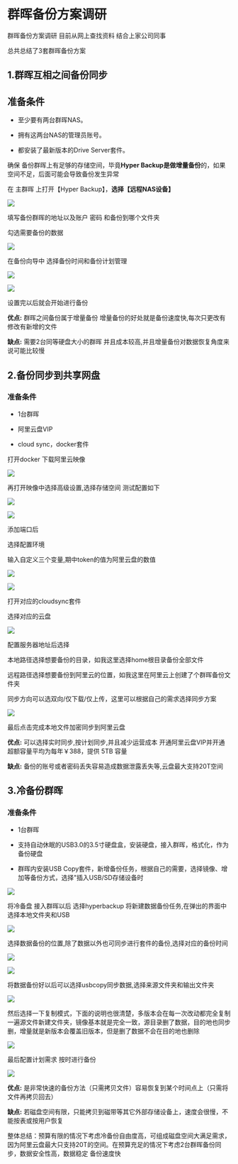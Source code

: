 # 群晖备份方案调研

群晖备份方案调研 目前从网上查找资料 结合上家公司同事

总共总结了3套群晖备份方案

## 1.群晖互相之间备份同步

## 准备条件

*   至少要有两台群晖NAS。

*   拥有这两台NAS的管理员账号。

*   都安装了最新版本的Drive Server套件。

确保 备份群晖上有足够的存储空间，毕竟**Hyper Backup是做增量备份**的，如果空间不足，后面可能会导致备份发生异常

在 主群晖 上打开【Hyper Backup】，**选择【远程NAS设备】**

![](image/image_i40Y0odKtX.png)

填写备份群晖的地址以及账户 密码 和备份到哪个文件夹

勾选需要备份的数据

![](image/image_H143RpO5Qf.png)

在备份向导中 选择备份时间和备份计划管理

![](image/image_2H7OxBHGmK.png)

![](image/image_8d2r0Ppsgb.png)

设置完以后就会开始进行备份

**优点:** 群晖之间备份属于增量备份 增量备份的好处就是备份速度快,每次只更改有修改有新增的文件

**缺点:** 需要2台同等硬盘大小的群晖 并且成本较高,并且增量备份对数据恢复角度来说可能比较慢

## 2.备份同步到共享网盘

### 准备条件

*   1台群晖

*   阿里云盘VIP

*   cloud sync，docker套件

打开docker 下载阿里云映像

![](image/image_Vt3qkmegLk.png)

再打开映像中选择高级设置,选择存储空间 测试配置如下

![](image/image_hPIBAcpnmu.png)

![](image/image_g9gx9R7X1R.png)

添加端口后

选择配置环境

输入自定义三个变量,期中token的值为阿里云盘的数值

![](image/image_XOTcUQPRMF.png)

![](image/image_6BRhs3fXlj.png)

打开对应的cloudsync套件

选择对应的云盘

![](image/image_AeDDPsqLDA.png)

配置服务器地址后选择

本地路径选择想要备份的目录，如我这里选择home根目录备份全部文件

远程路径选择想要备份到阿里云的位置，如我这里在阿里云上创建了个群晖备份文件夹

同步方向可以选双向/仅下载/仅上传，这里可以根据自己的需求选择同步方案

![](image/image_8m3JubCpjr.png)

最后点击完成本地文件加密同步到阿里云盘

**优点:** 可以选择实时同步,按计划同步,并且减少运营成本 开通阿里云盘VIP并开通超额容量平均为每年￥388，提供 5TB 容量

**缺点:** 备份的账号或者密码丢失容易造成数据泄露丢失等,云盘最大支持20T空间

## 3.冷备份群晖

### 准备条件

*   1台群晖

*   支持自动休眠的USB3.0的3.5寸硬盘盒，安装硬盘，接入群晖，格式化，作为备份硬盘

*   群晖内安装USB Copy套件，新增备份任务，根据自己的需要，选择镜像、增加等备份方式，选择"插入USB/SD存储设备时

![](image/image_WDns5BGy0v.png)

将冷备盘 接入群晖以后 选择hyperbackup 将新建数据备份任务,在弹出的界面中选择本地文件夹和USB

![](image/image_lVQ-hVyrV3.png)

选择数据备份的位置,除了数据以外也可同步进行套件的备份,选择对应的备份时间

![](image/image_JkB2jE8D-w.png)

![](image/image_Xr76KZx5zQ.png)

将数据备份好以后可以选择usbcopy同步数据,选择来源文件夹和输出文件夹

![](image/image_D4y5gBuvUK.png)

然后选择一下复制模式，下面的说明也很清楚，多版本会在每一次改动都完全复制一遍源文件新建文件夹，镜像基本就是完全一致，源目录删了数据，目的地也同步删，增量就是新版本会覆盖旧版本，但是删了数据不会在目的地也删除

![](image/image_ZM6FGGjVHg.png)

最后配置计划需求 按时进行备份

![](image/image_XSFkbfLqt7.png)

**优点:** 是非常快速的备份方法（只需拷贝文件）容易恢复到某个时间点上（只需将文件再拷贝回去）

**缺点:** 若磁盘空间有限，只能拷贝到磁带等其它外部存储设备上，速度会很慢，不能按表或按用户恢复

整体总结：预算有限的情况下考虑冷备份自由度高，可组成磁盘空间大满足需求，因为阿里云盘最大只支持20T的空间。在预算充足的情况下考虑2台群晖备份同步，数据安全性高，数据稳定 备份速度快
